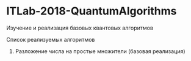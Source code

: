 # ITLab-2018-QuantumAlgorithms
Изучение и реализация базовых квантовых алгоритмов

Список реализуемых алгоритмов
01. Разложение числа на простые множители (базовая реализация)
